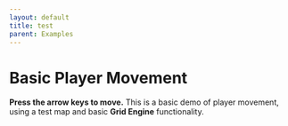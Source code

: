 ```yaml
---
layout: default
title: test
parent: Examples
---
```


# Basic Player Movement

**Press the arrow keys to move.** This is a basic demo of player movement, using a test map and basic **Grid Engine** functionality.

<div id="game"></div>

<script src="js/phaser.min.js"></script>
<script src="js/grid-engine-1.15.0.min.js"></script>

<script>
var TILE_SIZE = 48;
var CANVAS_WIDTH = 720;
var CANVAS_HEIGHT = 528;

var config = {
  title: 'game3',
  render: {
    antialias: false,
  },
  type: Phaser.AUTO,
  scene: {
    create: create,
    preload: preload,
    update: update,
    active: false,
    visible: false,
    TILE_SIZE: 48,
    key: "Game",
  },
  plugins: {
    scene: [
      {
        key: "gridEngine",
        plugin: GridEngine,
        mapping: "gridEngine",
      },
    ],
  },
  scale: {
    width: CANVAS_WIDTH,
    height: CANVAS_HEIGHT,
    autoCenter: Phaser.Scale.CENTER_BOTH,
  },
  parent: 'Game',
  backgroundColor: "#48C4F8",
};



var game = new Phaser.Game(config);

function preload() {
    this.load.image("tiles", "assets/cloud_tileset.png");
    this.load.tilemapTiledJSON("cloud-city-map", "assets/cloud_city.json");
    this.load.spritesheet("player", "assets/characters.png", {
      frameWidth: 26,
      frameHeight: 36,
    });
    this.load.spritesheet("aurora2", "assets/aurora2.png", {
      frameWidth: 32,
      frameHeight: 48,
    });
}



function create() {
  const cloudCityTilemap = this.make.tilemap({ key: "cloud-city-map" });
  cloudCityTilemap.addTilesetImage("Cloud City", "tiles");
  for (let i = 0; i < cloudCityTilemap.layers.length; i++) {
    const layer = cloudCityTilemap.createLayer(i, "Cloud City", 0, 0);
    layer.scale = 3;
  }
  const playerSprite = this.add.sprite(0, 0, "player");
  playerSprite.setDepth(2);
  playerSprite.scale = 2.2;
  this.cameras.main.startFollow(playerSprite, true);
  this.cameras.main.setFollowOffset(-playerSprite.width, -playerSprite.height);

  const gridEngineConfig = {
    characters: [],

  };

  var self = this;


    addOtherPlayers('otherPlayer');
    addPlayer('player');










  createPlayerAnimation.call(this, "up", 12, 15);
  createPlayerAnimation.call(this, "right", 8, 11);
  createPlayerAnimation.call(this, "down", 0, 3);
  createPlayerAnimation.call(this, "left", 4, 7);


  this.gridEngine.create(cloudCityTilemap, gridEngineConfig);

  this.gridEngine.movementStarted().subscribe(([_charId, direction]) => {
    playerSprite.anims.play(direction);
  });
  this.gridEngine.movementStopped().subscribe(([_charId, direction]) => {
    playerSprite.anims.stop();
    playerSprite.setFrame(getStopFrame(direction));
  });
  this.gridEngine.directionChanged().subscribe(([_charId, direction]) => {
    playerSprite.setFrame(getStopFrame(direction));
  });

  function addPlayer(id){
    this.id = id;
    gridEngineConfig.characters.push({
      id: this.id,
      sprite: playerSprite,
      walkingAnimationMapping: 0,
      startPosition: new Phaser.Math.Vector2(11, 9),
      speed: 5,
    });
  }

  function addOtherPlayers(id){
    this.id = id;
    console.log('addOtherPlayers: '+this.id);
    gridEngineConfig.characters.push({
      id: this.id,
      sprite: this.add.sprite(100, 100, "player",5).setScale(3,3),
      walkingAnimationMapping: 2,
      startPosition: new Phaser.Math.Vector2(getRandomInt(4,8),getRandomInt(4,8)),
      speed: 2,
    });
    console.log('Grid: '+JSON.stringify(gridEngineConfig.characters));
  }



}

function update() {



  const cursors = this.input.keyboard.createCursorKeys();
  if (cursors.left.isDown) {
    this.gridEngine.moveLeft("player");
  } else if (cursors.right.isDown) {
    this.gridEngine.moveRight("player");
  } else if (cursors.up.isDown) {
    this.gridEngine.moveUp("player");
  } else if (cursors.down.isDown) {
    this.gridEngine.moveDown("player");
  }
}

function getRandomInt(min, max) {
  min = Math.ceil(min);
  max = Math.floor(max);
  return Math.floor(Math.random() * (max - min + 1)) + min;
}

function createPlayerAnimation(name, startFrame, endFrame) {
  this.anims.create({
    key: name,
    frames: this.anims.generateFrameNumbers("aurora2", {
      start: startFrame,
      end: endFrame,
    }),
    frameRate: 10,
    repeat: -1,
    yoyo: true,
  });
}

function getStopFrame(direction) {
  switch (direction) {
    case "up":
      return 12;
    case "right":
      return 8;
    case "down":
      return 0;
    case "left":
      return 4;
  }
}
</script>
